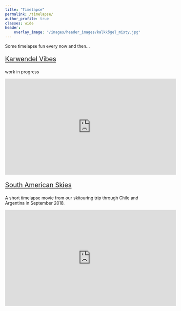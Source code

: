 ```yaml
---
title: "Timelapse"
permalink: /timelapse/
author_profile: true
classes: wide
header: 
    overlay_image: "/images/header_images/kalkkögel_misty.jpg"
---
```


Some timelapse fun every now and then...


<p style="text-decoration:underline; font-size:150%;">Karwendel Vibes</p>

work in progress

<iframe width="560" height="315" src="https://www.youtube.com/embed/XvA-FStdMHY" title="Karwendel Vibes" frameborder="0" allow="accelerometer; autoplay; clipboard-write; encrypted-media; gyroscope; picture-in-picture" allowfullscreen></iframe>


<p style="text-decoration:underline; font-size:150%;">South American Skies</p>

A short timelapse movie from our skitouring trip through Chile and Argentina in September 2018.

<iframe width="560" height="315" src="https://www.youtube.com/embed/Sq5rkzUaWSY" title="South American Skies" frameborder="0" allow="accelerometer; autoplay; clipboard-write; encrypted-media; gyroscope; picture-in-picture" allowfullscreen></iframe>

<!--

<p style="text-align:center;">
  <img src="/images/research/snow/workflow.png" width="80%"/>
</p>


font-weight:bold

So many interesting things to do, so many interesting topics to investigate...

<p><img src="/images/research/snow/NWPstack-AWS-AXLIZ-20220120.png" width="300px" height="200px" alt="GWD"></p>
<p><img src="/images/research/snow/QQ-AXLIZ-DEC-FEB-1.png" width="300px" height="200px" alt="GWD"></p>

-->


